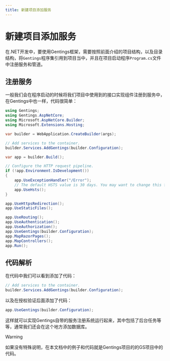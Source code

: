 ```yaml
---
title: 新建项目添加服务
---
```


# 新建项目添加服务

在.NET开发中，要使用Gentings框架，需要按照前面介绍的项目结构，以及目录结构，将`Gentings`程序集引用到项目当中，并且在项目启动程序`Program.cs`文件中注册服务和管道。

## 注册服务

一般我们会在程序启动的时候将我们项目中使用到的接口实现组件注册到服务中，在Gentings中也一样，代码很简单：

```csharp
using Gentings;
using Gentings.AspNetCore;
using Microsoft.AspNetCore.Builder;
using Microsoft.Extensions.Hosting;

var builder = WebApplication.CreateBuilder(args);

// Add services to the container.
builder.Services.AddGentings(builder.Configuration);

var app = builder.Build();

// Configure the HTTP request pipeline.
if (!app.Environment.IsDevelopment())
{
    app.UseExceptionHandler("/Error");
    // The default HSTS value is 30 days. You may want to change this for production scenarios, see https://aka.ms/aspnetcore-hsts.
    app.UseHsts();
}

app.UseHttpsRedirection();
app.UseStaticFiles();

app.UseRouting();
app.UseAuthentication();
app.UseAuthorization();
app.UseGentings(builder.Configuration);
app.MapRazorPages();
app.MapControllers();
app.Run();
```

## 代码解析

在代码中我们可以看到添加了代码：

```csharp
// Add services to the container.
builder.Services.AddGentings(builder.Configuration);
```

以及在授权验证后面添加了代码：

```csharp
app.UseGentings(builder.Configuration);
```

这样就可以实现Gentings自带的服务注册系统运行起来，其中包括了后台任务等等，通常我们还会在这个地方添加数据库。

> [!warning]
> 如果没有特殊说明，在本文档中的例子和代码就是Gentings项目的的GS项目中的代码。